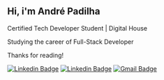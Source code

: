 ## Hi, i'm André Padilha

Certified Tech Developer Student | Digital House

Studying the career of Full-Stack Developer

Thanks for reading!

<a href="https://www.linkedin.com/in/awpadilha/"><img alt="Linkedin Badge" src="https://img.shields.io/badge/-André%20Padilha-3399cc?style=flat-square&logo=Linkedin&logoColor=white&link=https://www.linkedin.com/in/awpadilha/"/></a>
<a href="https://www.instagram.com/awpadilha/"><img alt="Linkedin Badge" src="https://img.shields.io/badge/-André%20Padilha-cc4d33?style=flat-square&logo=Instagram&logoColor=white&link=https://www.instagram.com/awpadilha/"/></a>
<a href="mailto:awpadilha.dev@gmail.com"><img alt="Gmail Badge" src="https://img.shields.io/badge/-André%20Padilha-ff0000?style=flat-square&logo=Gmail&logoColor=white&link=https://www.instagram.com/awpadilha/"/></a>

